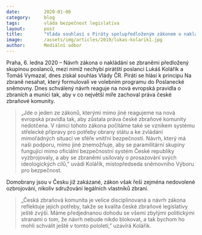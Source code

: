 ```yaml
---
date:         2020-01-06
category:     blog
tags:         vláda bezpečnost legislativa
layout:       post
title:        "Vláda souhlasí s Piráty spolupředloženým zákonem o nakládání se zbraněmi"
image:        /assets/img/articles/2019/lukas-kolarik1.jpg
author:       Mediální odbor
---
```


Praha, 6. ledna 2020 – Návrh zákona o nakládání se zbraněmi předložený skupinou poslanců, mezi nimiž nechybí pirátští poslanci Lukáš Kolářík a Tomáš Vymazal, dnes získal souhlas Vlády ČR. Piráti se hlásí k principu Na zbraně nesahat, který formulovali ve volebním programu do Poslanecké sněmovny. Dnes schválený návrh reaguje na nová evropská pravidla o zbraních a munici tak, aby v co největší míře zachoval práva české zbraňové komunity. 


> „Jde o jeden ze zákonů, kterými mimo jiné reagujeme na nová evropská pravidla tak, aby zůstala práva české zbraňové komunity nedotčena. V rámci tohoto zákona počítáme také se vznikem systému střelecké přípravy pro potřeby obrany státu a ke zvládání mimořádných situací ve sféře vnitřní bezpečnosti. Návrh, který má naši podporu, mimo jiné znemožňuje, aby se paramilitární skupiny fungující mimo oficiální bezpečnostní systém České republiky vyzbrojovaly, a aby se zbraněmi usilovaly o prosazování svých ideologických cílů,” uvádí Kolářík, místopředseda sněmovního Výboru pro bezpečnost. 


Domobrany jsou v Česku již zakázané, zákon však řeší zejména nedovolené ozbrojování, nikoliv sdružování legálních vlastníků zbraní. 

> „Česká zbraňová komunita je velice disciplinovaná a návrh zákona reflektuje jejich potřeby, takže se kvalita české zbraňové legislativy ještě zvýší. Máme předjednanou dohodu se všemi zbylými politickými stranami o tom, že návrh nebude nikdo blokovat, a tak bychom ho mohli schválit ještě v tomto pololetí,” uzavírá Kolářík.

